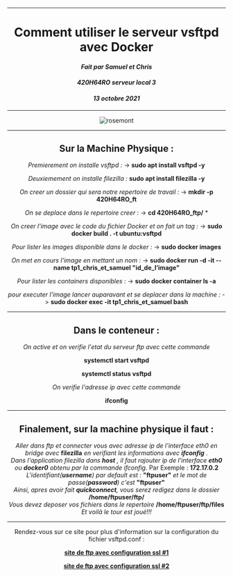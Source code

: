 ***
<div align="center">
<h1> Comment utiliser le serveur vsftpd avec Docker </h1>

#### *Fait par Samuel et Chris*
#### *420H64RO serveur local 3*
#### *13 octobre 2021*
---
![rosemont](https://upload.wikimedia.org/wikipedia/fr/thumb/e/e2/Logo_college_rosemont_nouveau.png/179px-Logo_college_rosemont_nouveau.png)
 ***
 
 ## Sur la Machine Physique :
*Premierement on installe vsftpd :*  ->    __sudo apt install vsftpd -y__

*Deuxiemement on installe filezilla :* __sudo apt install filezilla -y__  

*On creer un dossier qui sera notre repertoire de travail :*  ->   __mkdir -p 420H64RO_ft__

*On se deplace dans le repertoire creer :*  ->  **cd 420H64RO_ftp/**  *

*On creer l'image avec le code du fichier Docker et on fait un tag :*  ->  **sudo docker build . -t ubuntu:vsftpd** 

*Pour lister les images disponible dans le docker :*  ->  **sudo docker images** 
 
*On met en cours l'image en mettant un nom :*  ->  **sudo docker run -d -it --name tp1_chris_et_samuel "id_de_l’image"** 

*Pour lister les containers disponibles :*  ->  **sudo docker container ls -a** 
 
*pour executer l'image lancer auparavant et se deplacer dans la machine :*  -> **sudo docker exec -it tp1_chris_et_samuel bash**  

---
## Dans le conteneur :
*On active et on verifie l'etat du serveur ftp avec cette commande*

**systemctl start vsftpd**  
 
**systemctl status vsftpd** 
 
*On verifie l'adresse ip avec cette commande*
 
**ifconfig**  

---
## Finalement, sur la machine physique il faut :
*Aller dans ftp et connecter vous avec adresse ip de l'interface eth0 en bridge avec* **filezilla** *en verifiant les informations avec **ifconfig** .*  
*Dans l'application filezilla*
*dans **host** , il faut rajouter ip de l'interface **eth0** ou **docker0** obtenu par la commande ifconfig.* Par Exemple : **172.17.0.2**  
*L'identifiant(**username**) par default est :* **"ftpuser"** *et le mot de passe(**password**) c'est* **"ftpuser"**  
*Ainsi, apres avoir fait **quickconnect**, vous serez redigez dans le dossier* **/home/ftpuser/ftp/**  
*Vous devez deposer vos fichiers dans le repertoire* **/home/ftpuser/ftp/files**  
*Et voilà le tour est joué!!!*
 
 ---

Rendez-vous sur ce site pour plus d'information sur la configuration du fichier vsftpd.conf : 

[**site de ftp avec configuration ssl #1**](https://websiteforstudents.com/install-and-configure-vsftpd-on-ubuntu-20-04-18-04)

[**site de ftp avec configuration ssl #2**](https://linoxide.com/install-vsftpd-with-ssl-tls-on-ubuntu-20-04/)
</div>
